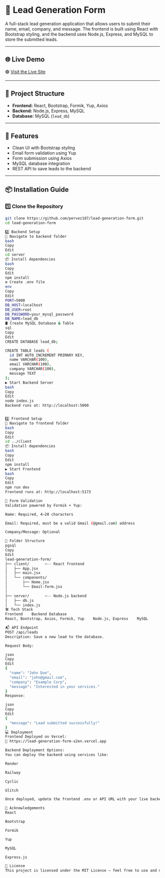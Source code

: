 # 📝 Lead Generation Form

A full-stack lead generation application that allows users to submit their name, email, company, and message. The frontend is built using React with Bootstrap styling, and the backend uses Node.js, Express, and MySQL to store the submitted leads.

---

## 🌐 Live Demo

🟢 [Visit the Live Site](https://lead-generation-form-x2en.vercel.app)

---

## 📁 Project Structure

- **Frontend:** React, Bootstrap, Formik, Yup, Axios
- **Backend:** Node.js, Express, MySQL
- **Database:** MySQL (`lead_db`)

---

## 🚀 Features

- Clean UI with Bootstrap styling
- Email form validation using Yup
- Form submission using Axios
- MySQL database integration
- REST API to save leads to the backend

---

## 📦 Installation Guide

### 1️⃣ Clone the Repository

```bash
git clone https://github.com/pervez107/lead-generation-form.git
cd lead-generation-form

2️⃣ Backend Setup
📂 Navigate to backend folder
bash
Copy
Edit
cd server
📦 Install dependencies
bash
Copy
Edit
npm install
⚙️ Create .env file
env
Copy
Edit
PORT=5000
DB_HOST=localhost
DB_USER=root
DB_PASSWORD=your_mysql_password
DB_NAME=lead_db
🛢️ Create MySQL Database & Table
sql
Copy
Edit
CREATE DATABASE lead_db;

CREATE TABLE leads (
  id INT AUTO_INCREMENT PRIMARY KEY,
  name VARCHAR(100),
  email VARCHAR(100),
  company VARCHAR(100),
  message TEXT
);
▶️ Start Backend Server
bash
Copy
Edit
node index.js
Backend runs at: http://localhost:5000


3️⃣ Frontend Setup
📂 Navigate to frontend folder
bash
Copy
Edit
cd ../client
📦 Install dependencies
bash
Copy
Edit
npm install
▶️ Start Frontend
bash
Copy
Edit
npm run dev
Frontend runs at: http://localhost:5173

🧪 Form Validation
Validation powered by Formik + Yup:

Name: Required, 4–20 characters

Email: Required, must be a valid Gmail (@gmail.com) address

Company/Message: Optional

📂 Folder Structure
pgsql
Copy
Edit
lead-generation-form/
├── client/       <-- React frontend
│   ├── App.jsx
│   ├── main.jsx
│   └── components/
│       ├── Home.jsx
│       └── Email-form.jsx
│
├── server/       <-- Node.js backend
│   ├── db.js
│   └── index.js
🛠 Tech Stack
Frontend	Backend	Database
React, Bootstrap, Axios, Formik, Yup	Node.js, Express	MySQL

📬 API Endpoint
POST /api/leads
Description: Save a new lead to the database.

Request Body:

json
Copy
Edit
{
  "name": "John Doe",
  "email": "john@gmail.com",
  "company": "Example Corp",
  "message": "Interested in your services."
}
Response:

json
Copy
Edit
{
  "message": "Lead submitted successfully!"
}
💻 Deployment
Frontend Deployed on Vercel:
🔗 https://lead-generation-form-x2en.vercel.app

Backend Deployment Options:
You can deploy the backend using services like:

Render

Railway

Cyclic

Glitch

Once deployed, update the frontend .env or API URL with your live backend URL.

🙌 Acknowledgements
React

Bootstrap

Formik

Yup

MySQL

Express.js

📃 License
This project is licensed under the MIT License – feel free to use and modify it for your own projects.


